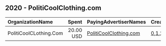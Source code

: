 ## 2020 - PolitiCoolClothing.com 
|OrganizationName|Spent|PayingAdvertiserNames|CreativeUrls|Impressions|Genders|AgeBrackets|CountryCodes|BillingAddresses|CandidateBallotInformation|
|:---|---:|:---|:---|---:|:---|:---|:---|:---|:---|
|PolitiCoolCLothing.Com|20.00 USD|[PolitiCoolClothing.com](2020/PolitiCoolClothing.com.md)|[0](https://www.snap.com/political-ads/asset/f2c925ef5bccf4a70bcc79a9fcd3f93852981d64810867164484373c7841a52f?mediaType=png),[1](https://www.snap.com/political-ads/asset/c1aebe8f22b42c693e7e8f43571ba5d6adfb87395f053fedd6407ab2feade619?mediaType=png),[2](https://www.snap.com/political-ads/asset/0efd09fcfb79aa7158751cc139e2853f6b88295b688b0b37864b2c6b268e7a46?mediaType=png)|27,079|FEMALE|23+|united states|US||
